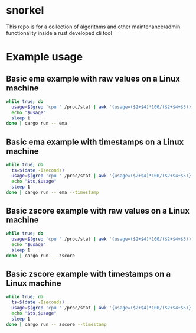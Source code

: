 # snorkel
This repo is for a collection of algorithms and other maintenance/admin functionality inside a rust developed cli tool

# Example usage
## Basic ema example with raw values on a Linux machine
```bash
while true; do
  usage=$(grep 'cpu ' /proc/stat | awk '{usage=($2+$4)*100/($2+$4+$5)} END {print usage}')
  echo "$usage"
  sleep 1
done | cargo run -- ema
```
## Basic ema example with timestamps on a Linux machine
```bash
while true; do
  ts=$(date -Iseconds)
  usage=$(grep 'cpu ' /proc/stat | awk '{usage=($2+$4)*100/($2+$4+$5)} END {print usage}')
  echo "$ts,$usage"
  sleep 1
done | cargo run -- ema --timestamp
```

## Basic zscore example with raw values on a Linux machine
```bash
while true; do
  usage=$(grep 'cpu ' /proc/stat | awk '{usage=($2+$4)*100/($2+$4+$5)} END {print usage}')
  echo "$usage"
  sleep 1
done | cargo run -- zscore
```

## Basic zscore example with timestamps on a Linux machine
```bash
while true; do
  ts=$(date -Iseconds)
  usage=$(grep 'cpu ' /proc/stat | awk '{usage=($2+$4)*100/($2+$4+$5)} END {print usage}')
  echo "$ts,$usage"
  sleep 1
done | cargo run -- zscore --timestamp
```
